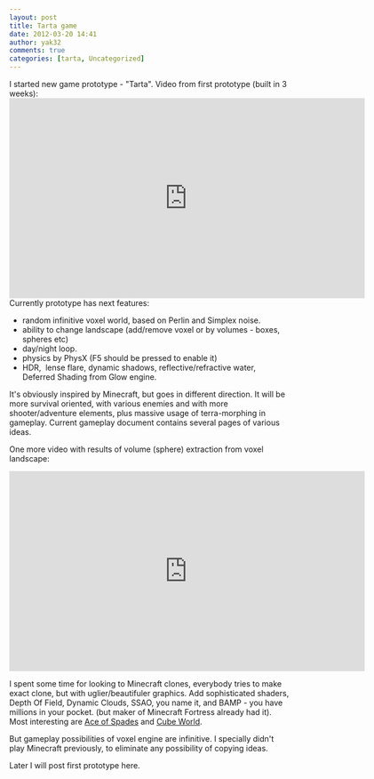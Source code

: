 ```yaml
---
layout: post
title: Tarta game
date: 2012-03-20 14:41
author: yak32
comments: true
categories: [tarta, Uncategorized]
---
```

I started new game prototype - "Tarta". Video from first prototype (built in 3 weeks): <iframe src="http://www.youtube.com/embed/-Q3I_B19HCQ" frameborder="0" width="640" height="360"></iframe>Currently prototype has next features:
<ul>
	<li>random infinitive voxel world, based on Perlin and Simplex noise.</li>
	<li>ability to change landscape (add/remove voxel or by volumes - boxes, spheres etc)</li>
	<li>day/night loop.</li>
	<li>physics by PhysX (F5 should be pressed to enable it)</li>
	<li>HDR,  lense flare, dynamic shadows, reflective/refractive water, Deferred Shading from Glow engine.</li>
</ul>
It's obviously inspired by Minecraft, but goes in different direction. It will be more survival oriented, with various enemies and with more shooter/adventure elements, plus massive usage of terra-morphing in gameplay. Current gameplay document contains several pages of various ideas.

One more video with results of volume (sphere) extraction from voxel landscape:
<iframe src="http://www.youtube.com/embed/p3I_j0qnuKg" frameborder="0" width="640" height="360"></iframe>

I spent some time for looking to Minecraft clones, everybody tries to make exact clone, but with uglier/beautifuler graphics. Add sophisticated shaders, Depth Of Field, Dynamic Clouds, SSAO, you name it, and BAMP - you have millions in your pocket. (but maker of Minecraft Fortress already had it). Most interesting are <a href="http://www.youtube.com/watch?v=ci9KzKEDLFk&amp;feature=player_embedded">Ace of Spades</a> and <a href="http://www.youtube.com/watch?v=CQINAniWHVc">Cube World</a>.

But gameplay possibilities of voxel engine are infinitive. I specially didn't play Minecraft previously, to eliminate any possibility of copying ideas.

Later I will post first prototype here.
